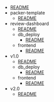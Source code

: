  - [README](/README.md)
- packer-template
    - [README](/packer-template/README.md)
- review-dashboard
    - [README](/review-dashboard/README.md)
  - db_deploy
      - [README](/review-dashboard/db_deploy/README.md)
  - frontend
      - [README](/review-dashboard/frontend/README.md)
- v1.0
    - [README](/v1.0/README.md)
  - db_deploy
      - [README](/v1.0/db_deploy/README.md)
  - frontend
      - [README](/v1.0/frontend/README.md)
- v2.0
    - [README](/v2.0/README.md)
